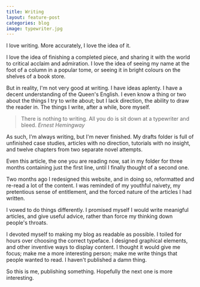 ```yaml
---
title: Writing
layout: feature-post
categories: blog
image: typewriter.jpg
---
```


I love writing. More accurately, I love the idea of it.

I love the idea of finishing a completed piece, and sharing it with the world to critical acclaim and admiration. I love the idea of seeing my name at the foot of a column in a popular tome, or seeing it in bright colours on the shelves of a book store.

But in reality, I'm not very good at writing. I have ideas aplenty. I have a decent understanding of the Queen's English. I even know a thing or two about the things I try to write about; but I lack direction, the ability to draw the reader in. The things I write, after a while, bore myself.

<blockquote class="pull graphic" data-image="typewriter.jpg">
  <p>
    There is nothing to writing. All you do is sit down at a typewriter and bleed.
    <cite>Ernest Hemingway</cite>
  </p>
</blockquote>

As such, I'm always writing, but I'm never finished. My drafts folder is full of unfinished case studies, articles with no direction, tutorials with no insight, and twelve chapters from two separate novel attempts.

Even this article, the one you are reading now, sat in my folder for three months containing just the first line, until I finally thought of a second one.

Two months ago I redesigned this website, and in doing so, reformatted and re-read a lot of the content. I was reminded of my youthful naivety, my pretentious sense of entitlement, and the forced nature of the articles I had written.

I vowed to do things differently. I promised myself I would write meanigful articles, and give useful advice, rather than force my thinking down people's throats.

I devoted myself to making my blog as readable as possible. I toiled for hours over choosing the correct typeface. I designed graphical elements, and other inventive ways to display content. I thought it would give me focus; make me a more interesting person; make me write things that people wanted to read. I haven't published a damn thing.

So this is me, publishing something. Hopefully the next one is more interesting.
